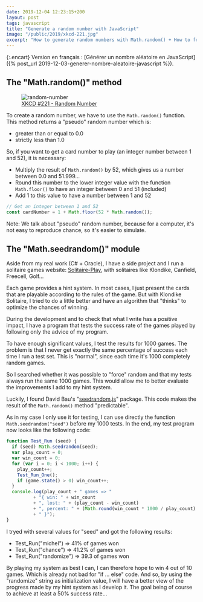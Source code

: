 ```yaml
---
date: 2019-12-04 12:23:15+200
layout: post
tags: javascript
title: "Generate a random number with JavaScript"
image: "/public/2019/xkcd-221.jpg"
excerpt: "How to generate random numbers with Math.random() + How to force chance and be sure to always generate the same set of random numbers (useful for testing)."
---
```


{:.encart}
Version en français : [Générer un nombre aléatoire en JavaScript]({% post_url 2019-12-03-generer-nombre-aleatoire-javascript %}).

## The "Math.random()" method

<figure>
  <img src="{{ page.image }}" alt="random-number" />
  <figcaption>
    <a href="https://xkcd.com/221/">XKCD #221 - Random Number</a>
  </figcaption>
</figure>

To create a random number, we have to use the `Math.random()` function. This method returns a "pseudo" random number which is:

* greater than or equal to 0.0
* strictly less than 1.0

So, if you want to get a card number to play (an integer number between 1 and 52), it is necessary:

* Multiply the result of `Math.random()` by 52, which gives us a number between 0.0 and 51.999...
* Round this number to the lower integer value with the function `Math.floor()` to have an integer between 0 and 51 (included)
* Add 1 to this value to have a number between 1 and 52

```javascript
// Get an integer between 1 and 52
const cardNumber = 1 + Math.floor(52 * Math.random());
```

Note: We talk about "pseudo" random number, because for a computer, it's not easy to reproduce chance, so it's easier to simulate.


## The "Math.seedrandom()" module

Aside from my real work (C# + Oracle), I have a side project and I run a solitaire games website: [Solitaire-Play](https://www.solitaire-play.com/), with solitaires like Klondike, Canfield, Freecell, Golf...

Each game provides a hint system. In most cases, I just present the cards that are playable according to the rules of the game. But with Klondike Solitaire, I tried to do a little better and have an algorithm that "thinks" to optimize the chances of winning.

During the development and to check that what I write has a positive impact, I have a program that tests the success rate of the games played by following only the advice of my program.

To have enough significant values, I test the results for 1000 games. The problem is that I never get exactly the same percentage of success each time I run a test set. This is "normal", since each time it's 1000 completely random games.

So I searched whether it was possible to "force" random and that my tests always run the same 1000 games. This would allow me to better evaluate the improvements I add to my hint system.

Luckily, I found David Bau's "[seedrandom.js](https://github.com/davidbau/seedrandom)" package. This code makes the result of the `Math.random()` method "predictable".

As in my case I only use it for testing, I can use directly the function `Math.seedrandom("seed")` before my 1000 tests. In the end, my test program now looks like the following code:

```javascript
function Test_Run (seed) {
  if (seed) Math.seedrandom(seed);
  var play_count = 0;
  var win_count = 0;
  for (var i = 0; i < 1000; i++) {
    play_count++;
    Test_Run_One();
    if (game.state() > 0) win_count++;
  }
  console.log(play_count + " games => "
          + "{ win: " + win_count
          + ", lost: " + (play_count - win_count)
          + ", percent: " + (Math.round(win_count * 1000 / play_count) / 10)
          + " }");
}
```

I tryed with several values for "seed" and got the following results:

* Test_Run("michel") => 41% of games won
* Test_Run("chance") => 41.2% of games won
* Test_Run("randomize") => 39.3 of games won

By playing my system as best I can, I can therefore hope to win 4 out of 10 games. Which is already not bad for "if ... else" code. And so, by using the "randomize" string as initialization value, I will have a better view of the progress made by my hint system as I develop it. The goal being of course to achieve at least a 50% success rate...
